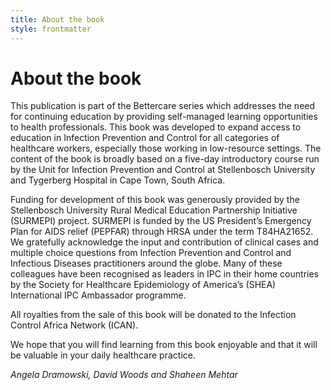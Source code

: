 ```yaml
---
title: About the book
style: frontmatter
---
```


# About the book

This publication is part of the Bettercare series which addresses the need for continuing education by providing self-managed learning opportunities to health professionals. This book was developed to expand access to education in Infection Prevention and Control for all categories of healthcare workers, especially those working in low-resource settings. The content of the book is broadly based on a five-day introductory course run by the Unit for Infection Prevention and Control at Stellenbosch University and Tygerberg Hospital in Cape Town, South Africa. 

Funding for development of this book was generously provided by the Stellenbosch University Rural Medical Education Partnership Initiative (SURMEPI) project. SURMEPI is funded by the US President’s Emergency Plan for AIDS relief (PEPFAR) through HRSA under the term T84HA21652. We gratefully acknowledge the input and contribution of clinical cases and multiple choice questions from Infection Prevention and Control and Infectious Diseases practitioners around the globe. Many of these colleagues have been recognised as leaders in IPC in their home countries by the Society for Healthcare Epidemiology of America’s (SHEA) International IPC Ambassador programme.

All royalties from the sale of this book will be donated to the Infection Control Africa Network (ICAN).

We hope that you will find learning from this book enjoyable and that it will be valuable in your daily healthcare practice. 

*Angela Dramowski, David Woods and Shaheen Mehtar*
